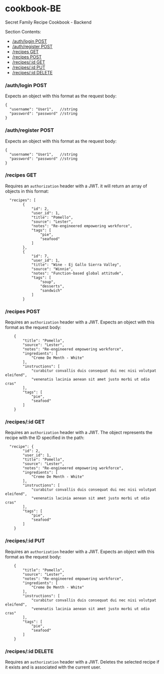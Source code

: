 # cookbook-BE
Secret Family Recipe Cookbook - Backend

Section Contents:
- [/auth/login POST](#authlogin-post)
- [/auth/register POST](#authregister-post)
- [/recipes GET](#recipes-get)
- [/recipes POST](#recipes-post)
- [/recipes/:id GET](#recipesid-get)
- [/recipes/:id PUT](#recipesid-put)
- [/recipes/:id DELETE](#recipesid-delete)

### /auth/login POST

Expects an object with this format as the request body:
```
{
  "username": "User1",   //string
  "password": "password" //string
}
```

### /auth/register POST

Expects an object with this format as the request body:
```
{
  "username": "User1",   //string
  "password": "password" //string
}
```

### /recipes GET

Requires an `authorization` header with a JWT.
it  will return an array of objects in this format:
```
  "recipes": [
        {
            "id": 2,
            "user_id": 1,
            "title": "Pomello",
            "source": "Lester",
            "notes": "Re-engineered empowering workforce",
            "tags": [
                "pie",
                "seafood"
            ]
        },
        {
            "id": 7,
            "user_id": 1,
            "title": "Wine - Ej Gallo Sierra Valley",
            "source": "Winnie",
            "notes": "Function-based global attitude",
            "tags": [
                "soup",
                "desserts",
                "sandwich"
            ]
        }
```

### /recipes POST

Requires an `authorization` header with a JWT. Expects an object with this format as the request body:
```
    {
        "title": "Pomello",
        "source": "Lester",
        "notes": "Re-engineered empowering workforce",
        "ingredients": [
            "Creme De Menth - White"
        ],
        "instructions": [
            "curabitur convallis duis consequat dui nec nisi volutpat eleifend",
            "venenatis lacinia aenean sit amet justo morbi ut odio cras"
        ],
        "tags": [
            "pie",
            "seafood"
        ]
    }
```

### /recipes/:id GET

Requires an `authorization` header with a JWT. The object represents the recipe with the ID specified in the path:
```
  "recipe": {
        "id": 2,
        "user_id": 1,
        "title": "Pomello",
        "source": "Lester",
        "notes": "Re-engineered empowering workforce",
        "ingredients": [
            "Creme De Menth - White"
        ],
        "instructions": [
            "curabitur convallis duis consequat dui nec nisi volutpat eleifend",
            "venenatis lacinia aenean sit amet justo morbi ut odio cras"
        ],
        "tags": [
            "pie",
            "seafood"
        ]
    }
```

### /recipes/:id PUT

Requires an `authorization` header with a JWT. Expects an object with this format as the request body:
```
    {
        "title": "Pomello",
        "source": "Lester",
        "notes": "Re-engineered empowering workforce",
        "ingredients": [
            "Creme De Menth - White"
        ],
        "instructions": [
            "curabitur convallis duis consequat dui nec nisi volutpat eleifend",
            "venenatis lacinia aenean sit amet justo morbi ut odio cras"
        ],
        "tags": [
            "pie",
            "seafood"
        ]
    }
```

### /recipes/:id DELETE

Requires an `authorization` header with a JWT. Deletes the selected recipe if it exists and is associated with the current user.